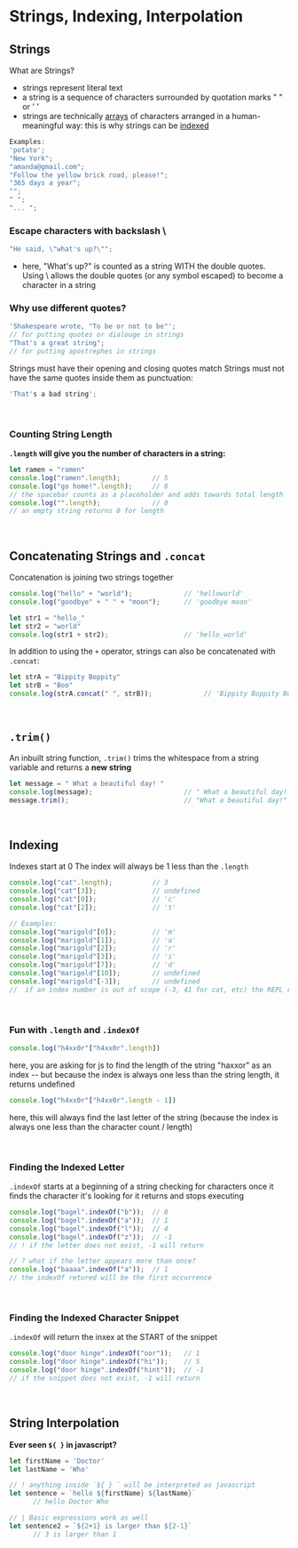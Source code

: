 # Strings, Indexing, Interpolation
## Strings
What are Strings?
  - strings represent literal text
  - a string is a sequence of characters surrounded by quotation marks " " or ' '
  - strings are technically [arrays](../03_JS/09_Arrays.md) of characters arranged in a human-meaningful way: this is why strings can be [indexed](#indexing)

```js
Examples:
'potato';
"New York";
"amanda@gmail.com";
"Follow the yellow brick road, please!";
"365 days a year";
"";
" ";
"... ";
```

### Escape characters with backslash \
```js
"He said, \"what's up?\"";
```
- here, "What's up?" is counted as a string WITH the double quotes. Using \ allows the double quotes (or any symbol escaped) to become a character in a string


### Why use different quotes?
```js
'Shakespeare wrote, "To be or not to be"';
// for putting quotes or dialouge in strings
"That's a great string";
// for putting apostrephes in strings
```
Strings must have their opening and closing quotes match
Strings must not have the same quotes inside them as punctuation:
```js 
'That's a bad string';
```

<br>

### Counting String Length
**```.length``` will give you the number of characters in a string:**
```js
let ramen = "ramen"
console.log("ramen".length);        // 5
console.log("go home!".length);     // 8
// the spacebar counts as a placeholder and adds towards total length
console.log("".length);             // 0
// an empty string returns 0 for length
```

<br>


## Concatenating Strings and ```.concat```
Concatenation is joining two strings together
```js
console.log("hello" + "world");             // 'helloworld'
console.log("goodbye" + " " + "moon");      // 'goodbye moon'

let str1 = "hello_"
let str2 = "world"
console.log(str1 + str2);                   // 'hello_world'
```

In addition to using the ```+``` operator, strings can also be concatenated with ```.concat```:
```js
let strA = "Bippity Boppity"
let strB = "Boo"
console.log(strA.concat(" ", strB));             // 'Bippity Boppity Boo'
```

<br>

## ```.trim()```
An inbuilt string function, ```.trim()``` trims the whitespace from a string variable and returns a **new string**
```js
let message = " What a beautiful day! "
console.log(message);                       // " What a beautiful day! "
message.trim();                             // "What a beautiful day!"
```
<br>

## Indexing
Indexes start at 0
The index will always be 1 less than the ```.length```
```js
console.log("cat".length);          // 3
console.log("cat"[3]);              // undefined
console.log("cat"[0]);              // 'c'
console.log("cat"[2]);              // 't'

// Examples:
console.log("marigold"[0]);         // 'm'
console.log("marigold"[1]);         // 'a'
console.log("marigold"[2]);         // 'r'
console.log("marigold"[3]);         // 'i'
console.log("marigold"[7]);         // 'd'
console.log("marigold"[10]);        // undefined
console.log("marigold"[-3]);        // undefined
//  if an index number is out of scope (-3, 41 for cat, etc) the REPL returns undefined
```

<br>

### Fun with ```.length``` and ```.indexOf```
```js
console.log("h4xx0r"["h4xx0r".length])
```
here, you are asking for js to find the length of the string "haxxor" as an index -- but because the index is always one less than the string length, it returns undefined

```js
console.log("h4xx0r"["h4xx0r".length - 1])
```

here, this will always find the last letter of the string (because the index is always one less than the character count / length)

<br>

### Finding the Indexed Letter
```.indexOf``` starts at a beginning of a string checking for characters
once it finds the character it's looking for it returns and stops executing
```js
console.log("bagel".indexOf("b"));  // 0
console.log("bagel".indexOf("a"));  // 1
console.log("bagel".indexOf("l"));  // 4
console.log("bagel".indexOf("z"));  // -1
// ! if the letter does not exist, -1 will return

// ? what if the letter appears more than once?
console.log("baaaa".indexOf("a"));  // 1
// the indexOf retured will be the first occurrence
```

<br>

### Finding the Indexed Character Snippet
```.indexOf``` will return the inxex at the START of the snippet
```js
console.log("door hinge".indexOf("oor"));   // 1
console.log("door hinge".indexOf("hi"));    // 5
console.log("door hinge".indexOf("hint"));  // -1
// if the snippet does not exist, -1 will return
```

<br>


## String Interpolation
**Ever seen ```${ }``` in javascript?**

```js
let firstName = 'Doctor'
let lastName = 'Who'

// ! anything inside `${ } ` will be interpreted as javascript
let sentence = `hello ${firstName} ${lastName}`
      // hello Doctor Who

// | Basic expressions work as well
let sentence2 = `${2+1} is larger than ${2-1}`
      // 3 is larger than 1
```